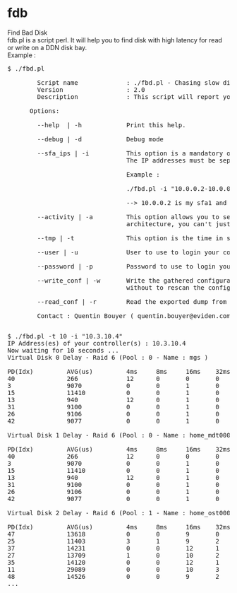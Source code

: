 # fdb
 Find Bad Disk<br>
 fdb.pl is a script perl. It will help you to find disk with high latency for read or write on a DDN disk bay.<br>
 Example :<br>
 <pre>
$ ./fbd.pl

        Script name             : ./fbd.pl - Chasing slow disks !
        Version                 : 2.0
        Description             : This script will report you an output like a "show pd * counters" on DDN S2A products.

      Options:

        --help  | -h            Print this help.

        --debug | -d            Debug mode

        --sfa_ips | -i          This option is a mandatory option that allow you to specify the IP Addresses of you controllers.
                                The IP addresses must be separated by the dash caracter.

                                Example :

                                ./fbd.pl -i "10.0.0.2-10.0.0.3"

                                --> 10.0.0.2 is my sfa1 and 10.0.0.3 is the second sfa.

        --activity | -a         This option allows you to select if you want read or write delay values. Due to the current SFA OS
                                architecture, you can't just have both. The default is read, for write use "-a write"

        --tmp | -t              This option is the time in seconds while you are gathering informations. Default is 60 seconds.

        --user | -u             User to use to login your controllers. Default is "user".

        --password | -p         Password to use to login your controllers. Default is "user".

        --write_conf | -w       Write the gathered configuration to a file - this will allow you to re-use the exact same config
                                without to rescan the configuration - you'll save a couple of minutes each run.

        --read_conf | -r        Read the exported dump from the "--write_conf" option.

        Contact : Quentin Bouyer ( quentin.bouyer@eviden.com )
 </pre>
 <pre>
$ ./fbd.pl -t 10 -i "10.3.10.4"
IP Address(es) of your controller(s) : 10.3.10.4
Now waiting for 10 seconds ...
Virtual Disk 0 Delay - Raid 6 (Pool : 0 - Name : mgs )

PD(Idx)         AVG(us)         4ms     8ms     16ms    32ms    64ms    128ms   256ms   512ms   1024ms  4096ms  +4096ms
40              266             12      0       0       0       0       0       0       0       0       0       0
3               9070            0       0       1       0       0       0       0       0       0       0       0
15              11410           0       0       1       0       0       0       0       0       0       0       0
13              940             12      0       1       0       0       0       0       0       0       0       0
31              9100            0       0       1       0       0       0       0       0       0       0       0
26              9106            0       0       1       0       0       0       0       0       0       0       0
42              9077            0       0       1       0       0       0       0       0       0       0       0

Virtual Disk 1 Delay - Raid 6 (Pool : 0 - Name : home_mdt0000_s0 )

PD(Idx)         AVG(us)         4ms     8ms     16ms    32ms    64ms    128ms   256ms   512ms   1024ms  4096ms  +4096ms
40              266             12      0       0       0       0       0       0       0       0       0       0
3               9070            0       0       1       0       0       0       0       0       0       0       0
15              11410           0       0       1       0       0       0       0       0       0       0       0
13              940             12      0       1       0       0       0       0       0       0       0       0
31              9100            0       0       1       0       0       0       0       0       0       0       0
26              9106            0       0       1       0       0       0       0       0       0       0       0
42              9077            0       0       1       0       0       0       0       0       0       0       0

Virtual Disk 2 Delay - Raid 6 (Pool : 1 - Name : home_ost0000 )

PD(Idx)         AVG(us)         4ms     8ms     16ms    32ms    64ms    128ms   256ms   512ms   1024ms  4096ms  +4096ms
47              13618           0       0       9       0       0       0       0       0       0       0       0
25              11403           3       1       9       2       0       0       0       0       0       0       0
37              14231           0       0       12      1       0       0       0       0       0       0       0
27              13709           1       0       10      2       0       0       0       0       0       0       0
35              14120           0       0       12      1       0       0       0       0       0       0       0
11              29089           0       0       10      3       20      0       0       0       0       0       0
48              14526           0       0       9       2       0       0       0       0       0       0       0
...
</pre>

 
